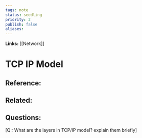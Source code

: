 ```yaml
---
tags: note
status: seedling
priority: 2
publish: false
aliases: 
---
```

**Links:** [[Network]]
# TCP IP Model


## Reference:

## Related:

## Questions:
[Q:: What are the layers in TCP/IP model? explain them briefly]